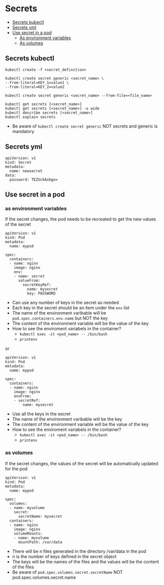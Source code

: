 # Secrets

- [Secrets kubectl]()
- [Secrets yml]()
- [Use secret in a pod]()
  - [As environment variables]()
  - [As volumes]()

## Secrets kubectl

```
kubectl create -f <secret_definition>

kubectl create secret generic <secret_name> \
--from-literal=KEY_1=value1 \
--from-literal=KEY_2=value2

kubectl create secret generic <secret_name> --from-file=<file_name>

kubectl get secrets [<secret_name>]
kubectl get secrets [<secret_name>] -o wide
kubectl describe secrets [<secret_name>]
kubectl explain secrets
```
- Be aware of `kubectl create secret generic` NOT secrets and generic is mandatory

## Secrets yml

```
apiVersion: v1
kind: Secret
metadata:
  name: newsecret
data:
  password: TEZUckAxbgo=
```

## Use secret in a pod

### as environment variables
If the secret changes, the pod needs to be recreated to get the new values of the secret

```
apiVersion: v1
kind: Pod
metadata:
  name: mypod

spec:
  containers:
  - name: nginx
    image: nginx
    env:
    - name: secret
      valueFrom:
        secretKeyRef:
          name: mysecret
          key: PASSWORD
```
- Can use any number of keys in the secret as needed
- Each key in the secret should be an item under the `env` list
- The name of the environment varibable will be `pod.spec.containers.env.name` but NOT the key
- The content of the environment variable will be the value of the key
- How to see the enviroment variabels in the container?
  - `kubectl exec -it <pod_name> -- /bin/bash`
  - `printenv`

or 

```
apiVersion: v1
kind: Pod
metadata:
  name: mypod

spec:
  containers:
  - name: nginx
    image: nginx
    envFrom:
    - secretRef:
        name: mysecret
```
- Use all the keys in the secret
- The name of the environment varibable will be the key
- The content of the environment variable will be the value of the key
- How to see the enviroment variabels in the container?
  - `kubectl exec -it <pod_name> -- /bin/bash`
  - `printenv`

### as volumes
If the secret changes, the values of the secret will be automatically updated for the pod

```
apiVersion: v1
kind: Pod
metadata:
  name: mypod
  
spec:
  volumes:
  - name: myvolume
    secret:
      secretName: mysecret
  containers:
  - name: nginx
    image: nginx
    volumeMounts:
    - name: myvolume
      mountPath: /var/data
```
- There will be n files generated in the directory /var/data in the pod
- n is the number of keys defined in the secret object
- The keys will be the names of the files and the values will be the content of the files
- Be aware of `pod.spec.volumes.secret.secretName` NOT pod.spec.volumes.secret.name
